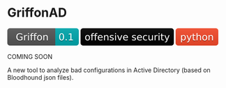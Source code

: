 GriffonAD
=========

 ![griffon version](/doc/griffon.svg?raw=true)
 ![offsec](/doc/offsec.svg?raw=true)
 ![python](/doc/python.svg?raw=true)

COMING SOON

A new tool to analyze bad configurations in Active Directory (based on
Bloodhound json files).
